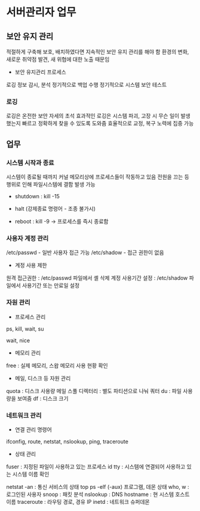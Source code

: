# 서버관리자 업무

## 보안 유지 관리

적절하게 구축해 보호, 배치하였다면 지속적인 보안 유지 관리를 해야 함
환경의 변화, 새로운 취약점 발견, 새 위협에 대한 노출 때문임

* 보안 유지관리 프로세스

로깅 정보 감시, 분석
정기적으로 백업 수행
정기적으로 시스템 보안 테스트

### 로깅

로깅은 온전한 보안 자세의 초석
효과적인 로깅은 시스템 파괴, 고장 시 무슨 일이 발생했는지 빠르고 정확하게 찾을 수 있도록 도와줌
효율적으로 교정, 복구 노력에 집중 가능

## 업무

### 시스템 시작과 종료

시스템이 종료될 때까지 커널 메모리상에 프로세스들이 작동하고 있음
전원을 끄는 등 행위로 인해 파일시스템에 결함 발생 가능

* shutdown : kill -15

* halt (강제종료 명령어 - 조종 불가시)

* reboot : kill -9 -> 프로세스를 즉시 종료함

### 사용자 계정 관리

/etc/passwd - 일반 사용자 접근 가능
/etc/shadow - 접근 권한이 없음

* 계정 사용 제한

원격 접근권한 : /etc/passwd 파일에서 셸 삭제
계정 사용기간 설정 : /etc/shadow 파일에서 사용기간 또는 만료일 설정

### 자원 관리

* 프로세스 관리

ps, kill, wait, su

wait, nice

* 메모리 관리

free : 실제 메모리, 스왑 메모리 사용 현황 확인

* 메일, 디스크 등 자원 관리

quota : 디스크 사용량
메일 스풀 디렉터리 : 별도 파티션으로 나눠 쿼터
du : 파일 사용량을 보여줌
df : 디스크 크기

### 네트워크 관리

* 연결 관리 명령어

ifconfig, route, netstat, nslookup, ping, traceroute

* 상태 관리

fuser : 지정된 파일이 사용하고 있는 프로세스 id
tty : 시스템에 연결되어 사용하고 있는 시스템 이름 확인

netstat -an : 통신 서비스의 상태
top
ps -elf (-aux) 프로그램, 데몬 상태
who, w : 로그인된 사용자
snoop : 패킷 분석
nslookup : DNS
hostname : 현 시스템 호스트 이름
traceroute : 라우팅 경로, 경유 IP
inetd : 네트워크 슈퍼데몬